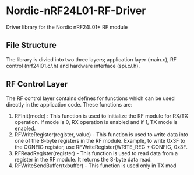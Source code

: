 Nordic-nRF24L01-RF-Driver
=========================

Driver library for the Nordic nRF24L01+ RF module

File Structure
-----------------

The library is divied into two three layers; application layer (main.c), RF control (nrf24l01.c/.h) and hardware interface (spi.c/.h). 

RF Control Layer
----------------
The RF control layer contains defines for functions which can be used directly in the application code. These functions are:
1. RFInit(mode) : This function is used to initialize the RF module for RX/TX operation. If mode is 0, RX operation is enabled and if 1, TX mode is enabled.
2. RFWriteRegister(register, value) - This function is used to write data into one of the 8-byte registers in the RF module. Example, to write 0x3F to the CONFIG register, use RFWriteRegister(WRITE_REG + CONFIG, 0x3F.
3. RFReadRegister(register) - This function is used to read data from a register in the RF module. It returns the 8-byte data read.
4. RFWriteSendBuffer(txbuffer) - This function is used only in TX mod
